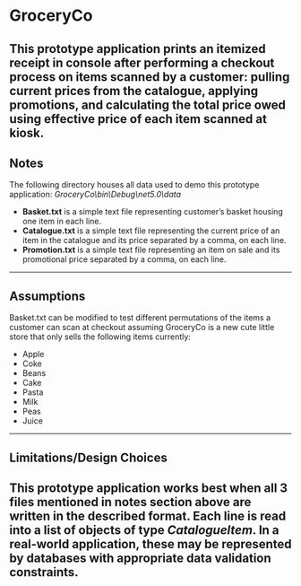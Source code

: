 # GroceryCo

This prototype application prints an itemized receipt in console after performing a checkout process on items scanned by a customer: pulling current prices from the catalogue, applying promotions, and calculating the total price owed using effective price of each item scanned at kiosk. 
---

## Notes

The following directory houses all data used to demo this prototype application: *GroceryCo\bin\Debug\net5.0\data*

* **Basket.txt** is a simple text file representing customer’s basket housing one item in each line.
* **Catalogue.txt** is a simple text file representing the current price of an item in the catalogue and its price separated by a comma, on each line.
* **Promotion.txt** is a simple text file representing an item on sale and its promotional price separated by a comma, on each line.
---

## Assumptions

Basket.txt can be modified to test different permutations of the items a customer can scan at checkout assuming GroceryCo is a new cute little store that only sells the following items currently:

* Apple
* Coke
* Beans	
* Cake
* Pasta
* Milk
* Peas
* Juice
---

## Limitations/Design Choices

This prototype application works best when all 3 files mentioned in notes section above are written in the described format. Each line is read into a list of objects of type *CatalogueItem*. 
In a real-world application, these may be represented by databases with appropriate data validation constraints. 
---

